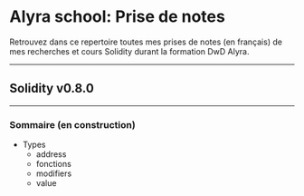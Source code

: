 # Alyra school: Prise de notes

Retrouvez dans ce repertoire toutes mes prises de notes (en français) de mes recherches et cours Solidity durant la formation DwD Alyra.

---

## Solidity v0.8.0

---

### Sommaire (en construction)

- Types
  - address
  - fonctions
  - modifiers
  - value
